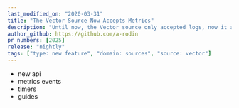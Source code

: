 ```yaml
---
last_modified_on: "2020-03-31"
title: "The Vector Source Now Accepts Metrics"
description: "Until now, the Vector source only accepted logs, now it accepts metrics as well"
author_github: https://github.com/a-rodin
pr_numbers: [2025]
release: "nightly"
tags: ["type: new feature", "domain: sources", "source: vector"]
---
```


- new api
- metrics events
- timers
- guides
